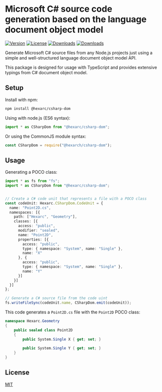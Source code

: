 Microsoft C# source code generation based on the language document object model
======================================================

[![Version](http://img.shields.io/npm/v/csharp-dom.svg)](https://www.npmjs.org/package/@hexarc/csharp-dom)
[![License](http://img.shields.io/:license-mit-blue.svg)](http://badges.mit-license.org)
[![Downloads](http://img.shields.io/npm/dm/csharp-dom.svg)](https://npmjs.org/package/@hexarc/csharp-dom)
[![Downloads](http://img.shields.io/npm/dt/csharp-dom.svg)](https://npmjs.org/package/@hexarc/csharp-dom)

Generate Microsoft C# source files from any Node.js projects just using a simple and well-structured language document object model API.

This package is designed for usage with TypeScript and provides extensive typings from C# document object model.

## Setup
Install with npm:

```sh
npm install @hexarc/csharp-dom
```

Using with node.js (ES6 syntax):

```js
import * as CSharpDom from "@hexarc/csharp-dom";
```

Or using the CommonJS module syntax:

```js
const CSharpDom = require("@hexarch/csharp-dom");
```

## Usage
Generating a POCO class:
```ts
import * as fs from "fs";
import * as CSharpDom from "@hexarc/csharp-dom";


// Create a C# code unit that represents a file with a POCO class
const codeUnit: Hexarc.CSharpDom.CodeUnit = {
  name: "Point2D.cs",
  namespaces: [{
    path: ["Hexarc", "Geometry"],
    classes: [{
      access: "public",
      modifier: "sealed",
      name: "Point2D",
      properties: [{
        access: "public",
        type: { namespace: "System", name: "Single" },
        name: "X"
      }, {
        access: "public",
        type: { namespace: "System", name: "Single" },
        name: "Y"
      }]
    }]
  }]
};

// Generate a C# source file from the code uint
fs.writeFileSync(codeUnit.name, CSharpDom.emit(codeUnit));
```

This code generates a `Point2D.cs` file with the `Point2D` POCO class:
```cs
namespace Hexarc.Geometry
{
    public sealed class Point2D
    {
        public System.Single X { get; set; }
        
        public System.Single Y { get; set; }
    }
}
```

## License

[MIT](LICENSE)